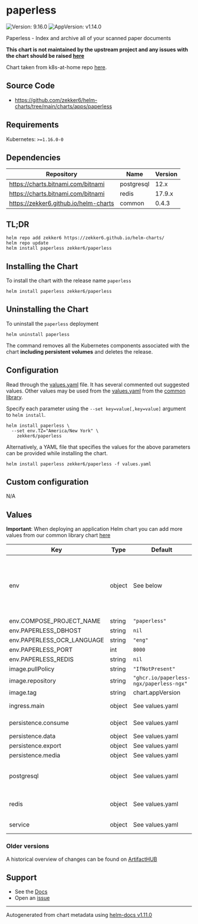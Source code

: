 # paperless

![Version: 9.16.0](https://img.shields.io/badge/Version-9.16.0-informational?style=flat-square) ![AppVersion: v1.14.0](https://img.shields.io/badge/AppVersion-v1.14.0-informational?style=flat-square)

Paperless - Index and archive all of your scanned paper documents

**This chart is not maintained by the upstream project and any issues with the chart should be raised [here](https://github.com/zekker6/helm-charts/issues/new)**

Chart taken from k8s-at-home repo [here](https://github.com/k8s-at-home/charts/tree/master/charts/stable/paperless).

## Source Code

* <https://github.com/zekker6/helm-charts/tree/main/charts/apps/paperless>

## Requirements

Kubernetes: `>=1.16.0-0`

## Dependencies

| Repository | Name | Version |
|------------|------|---------|
| https://charts.bitnami.com/bitnami | postgresql | 12.x |
| https://charts.bitnami.com/bitnami | redis | 17.9.x |
| https://zekker6.github.io/helm-charts | common | 0.4.3 |

## TL;DR

```console
helm repo add zekker6 https://zekker6.github.io/helm-charts/
helm repo update
helm install paperless zekker6/paperless
```

## Installing the Chart

To install the chart with the release name `paperless`

```console
helm install paperless zekker6/paperless
```

## Uninstalling the Chart

To uninstall the `paperless` deployment

```console
helm uninstall paperless
```

The command removes all the Kubernetes components associated with the chart **including persistent volumes** and deletes the release.

## Configuration

Read through the [values.yaml](./values.yaml) file. It has several commented out suggested values.
Other values may be used from the [values.yaml](https://github.com/zekker6/helm-charts/blob/main/charts/library/common/values.yaml) from the [common library](https://github.com/zekker6/helm-charts/blob/main/charts/library/common).

Specify each parameter using the `--set key=value[,key=value]` argument to `helm install`.

```console
helm install paperless \
  --set env.TZ="America/New York" \
    zekker6/paperless
```

Alternatively, a YAML file that specifies the values for the above parameters can be provided while installing the chart.

```console
helm install paperless zekker6/paperless -f values.yaml
```

## Custom configuration

N/A

## Values

**Important**: When deploying an application Helm chart you can add more values from our common library chart [here](https://github.com/zekker6/helm-charts/blob/main/charts/library/common)

| Key | Type | Default | Description |
|-----|------|---------|-------------|
| env | object | See below | See the following files for additional environment variables: https://github.com/paperless-ngx/paperless-ngx/tree/main/docker/compose/ https://github.com/paperless-ngx/paperless-ngx/blob/main/paperless.conf.example |
| env.COMPOSE_PROJECT_NAME | string | `"paperless"` | Project name |
| env.PAPERLESS_DBHOST | string | `nil` | Database host to use |
| env.PAPERLESS_OCR_LANGUAGE | string | `"eng"` | OCR languages to install |
| env.PAPERLESS_PORT | int | `8000` | Port to use |
| env.PAPERLESS_REDIS | string | `nil` | Redis to use |
| image.pullPolicy | string | `"IfNotPresent"` | image pull policy |
| image.repository | string | `"ghcr.io/paperless-ngx/paperless-ngx"` | image repository |
| image.tag | string | chart.appVersion | image tag |
| ingress.main | object | See values.yaml | Enable and configure ingress settings for the chart under this key. |
| persistence.consume | object | See values.yaml | Configure volume to monitor for new documents. |
| persistence.data | object | See values.yaml | Configure persistence for data. |
| persistence.export | object | See values.yaml | Configure export volume. |
| persistence.media | object | See values.yaml | Configure persistence for media. |
| postgresql | object | See values.yaml | Enable and configure postgresql database subchart under this key.    For more options see [postgresql chart documentation](https://github.com/bitnami/charts/tree/master/bitnami/postgresql) |
| redis | object | See values.yaml | Enable and configure redis subchart under this key.    For more options see [redis chart documentation](https://github.com/bitnami/charts/tree/master/bitnami/redis) |
| service | object | See values.yaml | Configures service settings for the chart. |

### Older versions

A historical overview of changes can be found on [ArtifactHUB](https://artifacthub.io/packages/helm/zekker6/paperless?modal=changelog)

## Support

- See the [Docs](http://zekker6.github.io/helm-charts/docs/)
- Open an [issue](https://github.com/zekker6/helm-charts/issues/new)

----------------------------------------------
Autogenerated from chart metadata using [helm-docs v1.11.0](https://github.com/norwoodj/helm-docs/releases/v1.11.0)
